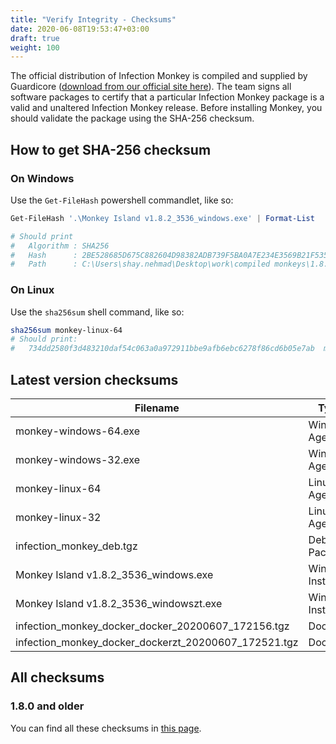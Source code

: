 ```yaml
---
title: "Verify Integrity - Checksums"
date: 2020-06-08T19:53:47+03:00
draft: true
weight: 100
---
```


The official distribution of Infection Monkey is compiled and supplied by Guardicore ([download from our official site here](https://infectionmonkey.com/)). The team signs all software packages to certify that a particular Infection Monkey package is a valid and unaltered Infection Monkey release. Before installing Monkey, you should validate the package using the SHA-256 checksum.

## How to get SHA-256 checksum

### On Windows

Use the `Get-FileHash` powershell commandlet, like so:

```powershell
Get-FileHash '.\Monkey Island v1.8.2_3536_windows.exe' | Format-List

# Should print
#   Algorithm : SHA256
#   Hash      : 2BE528685D675C882604D98382ADB739F5BA0A7E234E3569B21F535173BD9569
#   Path      : C:\Users\shay.nehmad\Desktop\work\compiled monkeys\1.8.2\Monkey Island v1.8.2_3536_windows.exe
```

### On Linux

Use the `sha256sum` shell command, like so:

```sh
sha256sum monkey-linux-64
# Should print:
#   734dd2580f3d483210daf54c063a0a972911bbe9afb6ebc6278f86cd6b05e7ab  monkey-linux-64
```

## Latest version checksums

| Filename | Type | Version | SHA256 hash |
|-|-|-|-|
monkey-windows-64.exe | Windows Agent | 1.8.2 | 2e6a1cb5523d87ddfd48f75b10114617343fbac8125fa950ba7f00289b38b550
monkey-windows-32.exe | Windows Agent | 1.8.2 | 86a7d7065e73b795e38f2033be0c53f3ac808cc67478aed794a7a6c89123979f
monkey-linux-64 | Linux Agent | 1.8.2 | 4dce4a115d41b43adffc11672fae2164265f8902267f1355d02bebb802bd45c5
monkey-linux-32 | Linux Agent | 1.8.2 | 39d3fe1c7b33482a8cb9288d323dde17b539825ab2d736be66a9582764185478
infection_monkey_deb.tgz | Debian Package | 1.8.2 | 2a6b4b9b846566724ff985c6cc8283222b981b3495dd5a8920b6bc3f34d556e2
Monkey Island v1.8.2_3536_windows.exe | Windows Installer | 1.8.2 | 2be528685d675c882604d98382adb739f5ba0a7e234e3569b21f535173bd9569
Monkey Island v1.8.2_3536_windowszt.exe | Windows Installer | 1.8.2 | f282ce4dd50abe54671948fb5b3baf913087459444e451660971290a72fe244a
infection_monkey_docker_docker_20200607_172156.tgz | Docker | 1.8.2 | 0e4bc731ef7e8bf19b759709672375890136c008526be454850d334d9ba5012d
infection_monkey_docker_dockerzt_20200607_172521.tgz | Docker | 1.8.2 | 0f4b0cd6fd54dc14ea50c5d2fb3fc711e9863518bd5bffd04e08a0f17eb99e75

## All checksums

### 1.8.0 and older

You can find all these checksums in [this page](https://www.guardicore.com/infectionmonkey/checksums.html).
